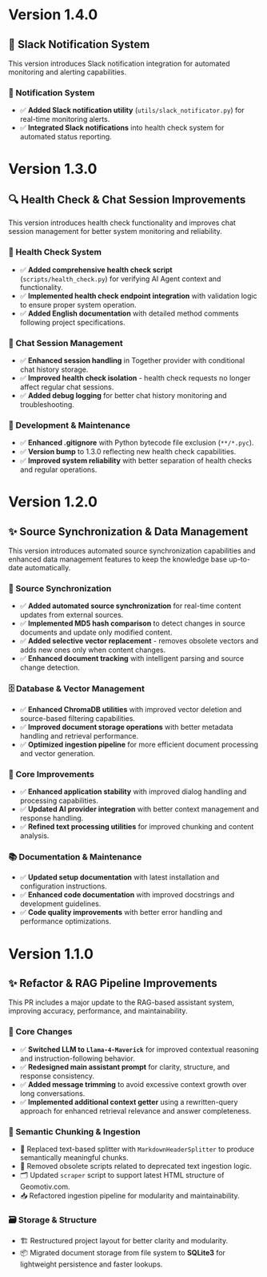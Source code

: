 # Version 1.4.0
## 📢 Slack Notification System

This version introduces Slack notification integration for automated monitoring and alerting capabilities.

### 📢 Notification System

* ✅ **Added Slack notification utility** (`utils/slack_notificator.py`) for real-time monitoring alerts.
* ✅ **Integrated Slack notifications** into health check system for automated status reporting.

# Version 1.3.0
## 🔍 Health Check & Chat Session Improvements

This version introduces health check functionality and improves chat session management for better system monitoring and reliability.

### 🏥 Health Check System

* ✅ **Added comprehensive health check script** (`scripts/health_check.py`) for verifying AI Agent context and functionality.
* ✅ **Implemented health check endpoint integration** with validation logic to ensure proper system operation.
* ✅ **Added English documentation** with detailed method comments following project specifications.

### 💬 Chat Session Management

* ✅ **Enhanced session handling** in Together provider with conditional chat history storage.
* ✅ **Improved health check isolation** - health check requests no longer affect regular chat sessions.
* ✅ **Added debug logging** for better chat history monitoring and troubleshooting.

### 🔧 Development & Maintenance

* ✅ **Enhanced .gitignore** with Python bytecode file exclusion (`**/*.pyc`).
* ✅ **Version bump** to 1.3.0 reflecting new health check capabilities.
* ✅ **Improved system reliability** with better separation of health checks and regular operations.

# Version 1.2.0
## ✨ Source Synchronization & Data Management

This version introduces automated source synchronization capabilities and enhanced data management features to keep the knowledge base up-to-date automatically.

### 🔄 Source Synchronization

* ✅ **Added automated source synchronization** for real-time content updates from external sources.
* ✅ **Implemented MD5 hash comparison** to detect changes in source documents and update only modified content.
* ✅ **Added selective vector replacement** - removes obsolete vectors and adds new ones only when content changes.
* ✅ **Enhanced document tracking** with intelligent parsing and source change detection.

### 🗄️ Database & Vector Management

* ✅ **Enhanced ChromaDB utilities** with improved vector deletion and source-based filtering capabilities.
* ✅ **Improved document storage operations** with better metadata handling and retrieval performance.
* ✅ **Optimized ingestion pipeline** for more efficient document processing and vector generation.

### 🔧 Core Improvements

* ✅ **Enhanced application stability** with improved dialog handling and processing capabilities.
* ✅ **Updated AI provider integration** with better context management and response handling.
* ✅ **Refined text processing utilities** for improved chunking and content analysis.

### 📚 Documentation & Maintenance

* ✅ **Updated setup documentation** with latest installation and configuration instructions.
* ✅ **Enhanced code documentation** with improved docstrings and development guidelines.
* ✅ **Code quality improvements** with better error handling and performance optimizations.

# Version 1.1.0
## ✨ Refactor & RAG Pipeline Improvements

This PR includes a major update to the RAG-based assistant system, improving accuracy, performance, and maintainability.

### 🔧 Core Changes

* ✅ **Switched LLM to `Llama-4-Maverick`** for improved contextual reasoning and instruction-following behavior.
* ✅ **Redesigned main assistant prompt** for clarity, structure, and response consistency.
* ✅ **Added message trimming** to avoid excessive context growth over long conversations.
* ✅ **Implemented additional context getter** using a rewritten-query approach for enhanced retrieval relevance and answer completeness.

### 🧠 Semantic Chunking & Ingestion

* 🔁 Replaced text-based splitter with `MarkdownHeaderSplitter` to produce semantically meaningful chunks.
* 🧹 Removed obsolete scripts related to deprecated text ingestion logic.
* 🗂️ Updated `scraper` script to support latest HTML structure of Geomotiv.com.
* 📥 Refactored ingestion pipeline for modularity and maintainability.

### 🗃️ Storage & Structure

* 🏗️ Restructured project layout for better clarity and modularity.
* 📦 Migrated document storage from file system to **SQLite3** for lightweight persistence and faster lookups.